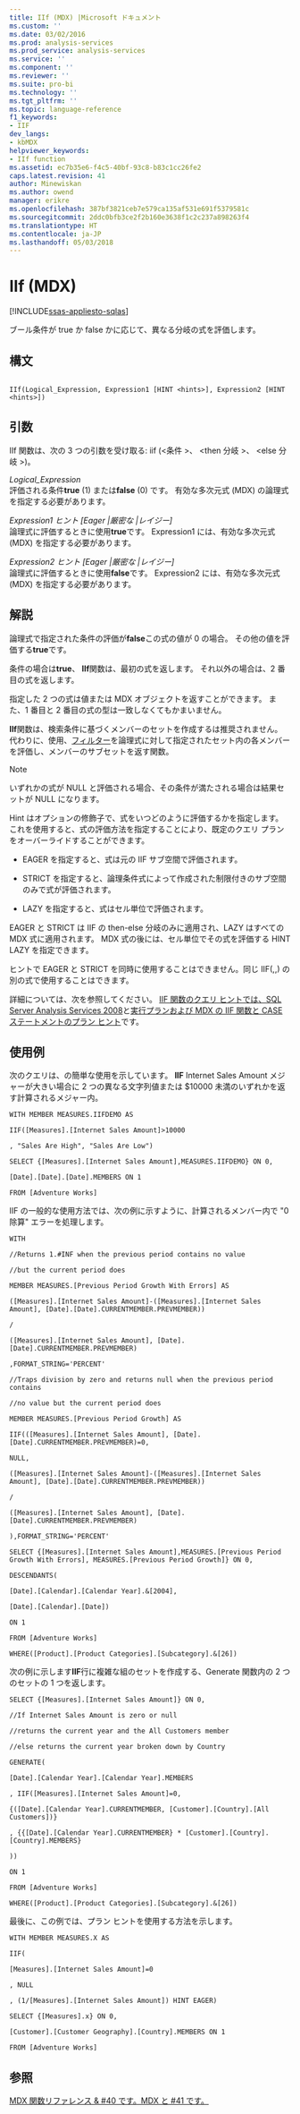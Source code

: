 ```yaml
---
title: IIf (MDX) |Microsoft ドキュメント
ms.custom: ''
ms.date: 03/02/2016
ms.prod: analysis-services
ms.prod_service: analysis-services
ms.service: ''
ms.component: ''
ms.reviewer: ''
ms.suite: pro-bi
ms.technology: ''
ms.tgt_pltfrm: ''
ms.topic: language-reference
f1_keywords:
- IIF
dev_langs:
- kbMDX
helpviewer_keywords:
- IIf function
ms.assetid: ec7b35e6-f4c5-40bf-93c8-b83c1cc26fe2
caps.latest.revision: 41
author: Minewiskan
ms.author: owend
manager: erikre
ms.openlocfilehash: 387bf3821ceb7e579ca135af531e691f5379581c
ms.sourcegitcommit: 2ddc0bfb3ce2f2b160e3638f1c2c237a898263f4
ms.translationtype: HT
ms.contentlocale: ja-JP
ms.lasthandoff: 05/03/2018
---
```

# <a name="iif-mdx"></a>IIf (MDX)
[!INCLUDE[ssas-appliesto-sqlas](../includes/ssas-appliesto-sqlas.md)]

  ブール条件が true か false かに応じて、異なる分岐の式を評価します。  
  
## <a name="syntax"></a>構文  
  
```  
  
IIf(Logical_Expression, Expression1 [HINT <hints>], Expression2 [HINT <hints>])  
```  
  
## <a name="arguments"></a>引数  
 IIf 関数は、次の 3 つの引数を受け取る: iif (\<条件 >、 \<then 分岐 >、 \<else 分岐 >)。  
  
 *Logical_Expression*  
 評価される条件**true** (1) または**false** (0) です。 有効な多次元式 (MDX) の論理式を指定する必要があります。  
  
 *Expression1 ヒント [Eager |厳密な |レイジー]*  
 論理式に評価するときに使用**true**です。 Expression1 には、有効な多次元式 (MDX) を指定する必要があります。  
  
 *Expression2 ヒント [Eager |厳密な |レイジー]*  
 論理式に評価するときに使用**false**です。 Expression2 には、有効な多次元式 (MDX) を指定する必要があります。  
  
## <a name="remarks"></a>解説  
 論理式で指定された条件の評価が**false**この式の値が 0 の場合。 その他の値を評価する**true**です。  
  
 条件の場合は**true**、 **IIf**関数は、最初の式を返します。 それ以外の場合は、2 番目の式を返します。  
  
 指定した 2 つの式は値または MDX オブジェクトを返すことができます。 また、1 番目と 2 番目の式の型は一致しなくてもかまいません。  
  
 **IIf**関数は、検索条件に基づくメンバーのセットを作成するは推奨されません。 代わりに、使用、[フィルター](../mdx/filter-mdx.md)を論理式に対して指定されたセット内の各メンバーを評価し、メンバーのサブセットを返す関数。  
  
> [!NOTE]  
>  いずれかの式が NULL と評価される場合、その条件が満たされる場合は結果セットが NULL になります。  
  
 Hint はオプションの修飾子で、式をいつどのように評価するかを指定します。 これを使用すると、式の評価方法を指定することにより、既定のクエリ プランをオーバーライドすることができます。  
  
-   EAGER を指定すると、式は元の IIF サブ空間で評価されます。  
  
-   STRICT を指定すると、論理条件式によって作成された制限付きのサブ空間のみで式が評価されます。  
  
-   LAZY を指定すると、式はセル単位で評価されます。  
  
 EAGER と STRICT は IIF の then-else 分岐のみに適用され、LAZY はすべての MDX 式に適用されます。 MDX 式の後には、セル単位でその式を評価する HINT LAZY を指定できます。  
  
 ヒントで EAGER と STRICT を同時に使用することはできません。同じ IIF(,,) の別の式で使用することはできます。  
  
 詳細については、次を参照してください。 [IIF 関数のクエリ ヒントでは、SQL Server Analysis Services 2008](http://go.microsoft.com/fwlink/?LinkId=269540)と[実行プランおよび MDX の IIF 関数と CASE ステートメントのプラン ヒント](http://go.microsoft.com/fwlink/?LinkId=269565)です。  
  
## <a name="examples"></a>使用例  
 次のクエリは、の簡単な使用を示しています。 **IIF** Internet Sales Amount メジャーが大きい場合に 2 つの異なる文字列値または $10000 未満のいずれかを返す計算されるメジャー内。  
  
 `WITH MEMBER MEASURES.IIFDEMO AS`  
  
 `IIF([Measures].[Internet Sales Amount]>10000`  
  
 `, "Sales Are High", "Sales Are Low")`  
  
 `SELECT {[Measures].[Internet Sales Amount],MEASURES.IIFDEMO} ON 0,`  
  
 `[Date].[Date].[Date].MEMBERS ON 1`  
  
 `FROM [Adventure Works]`  
  
 IIF の一般的な使用方法では、次の例に示すように、計算されるメンバー内で "0 除算" エラーを処理します。  
  
 `WITH`  
  
 `//Returns 1.#INF when the previous period contains no value`  
  
 `//but the current period does`  
  
 `MEMBER MEASURES.[Previous Period Growth With Errors] AS`  
  
 `([Measures].[Internet Sales Amount]-([Measures].[Internet Sales Amount], [Date].[Date].CURRENTMEMBER.PREVMEMBER))`  
  
 `/`  
  
 `([Measures].[Internet Sales Amount], [Date].[Date].CURRENTMEMBER.PREVMEMBER)`  
  
 `,FORMAT_STRING='PERCENT'`  
  
 `//Traps division by zero and returns null when the previous period contains`  
  
 `//no value but the current period does`  
  
 `MEMBER MEASURES.[Previous Period Growth] AS`  
  
 `IIF(([Measures].[Internet Sales Amount], [Date].[Date].CURRENTMEMBER.PREVMEMBER)=0,`  
  
 `NULL,`  
  
 `([Measures].[Internet Sales Amount]-([Measures].[Internet Sales Amount], [Date].[Date].CURRENTMEMBER.PREVMEMBER))`  
  
 `/`  
  
 `([Measures].[Internet Sales Amount], [Date].[Date].CURRENTMEMBER.PREVMEMBER)`  
  
 `),FORMAT_STRING='PERCENT'`  
  
 `SELECT {[Measures].[Internet Sales Amount],MEASURES.[Previous Period Growth With Errors], MEASURES.[Previous Period Growth]} ON 0,`  
  
 `DESCENDANTS(`  
  
 `[Date].[Calendar].[Calendar Year].&[2004],`  
  
 `[Date].[Calendar].[Date])`  
  
 `ON 1`  
  
 `FROM [Adventure Works]`  
  
 `WHERE([Product].[Product Categories].[Subcategory].&[26])`  
  
 次の例に示します**IIF**行に複雑な組のセットを作成する、Generate 関数内の 2 つのセットの 1 つを返します。  
  
 `SELECT {[Measures].[Internet Sales Amount]} ON 0,`  
  
 `//If Internet Sales Amount is zero or null`  
  
 `//returns the current year and the All Customers member`  
  
 `//else returns the current year broken down by Country`  
  
 `GENERATE(`  
  
 `[Date].[Calendar Year].[Calendar Year].MEMBERS`  
  
 `, IIF([Measures].[Internet Sales Amount]=0,`  
  
 `{([Date].[Calendar Year].CURRENTMEMBER, [Customer].[Country].[All Customers])}`  
  
 `, {{[Date].[Calendar Year].CURRENTMEMBER} * [Customer].[Country].[Country].MEMBERS}`  
  
 `))`  
  
 `ON 1`  
  
 `FROM [Adventure Works]`  
  
 `WHERE([Product].[Product Categories].[Subcategory].&[26])`  
  
 最後に、この例では、プラン ヒントを使用する方法を示します。  
  
 `WITH MEMBER MEASURES.X AS`  
  
 `IIF(`  
  
 `[Measures].[Internet Sales Amount]=0`  
  
 `, NULL`  
  
 `, (1/[Measures].[Internet Sales Amount]) HINT EAGER)`  
  
 `SELECT {[Measures].x} ON 0,`  
  
 `[Customer].[Customer Geography].[Country].MEMBERS ON 1`  
  
 `FROM [Adventure Works]`  
  
## <a name="see-also"></a>参照  
 [MDX 関数リファレンス & #40 です。MDX と #41 です。](../mdx/mdx-function-reference-mdx.md)  
  
  
